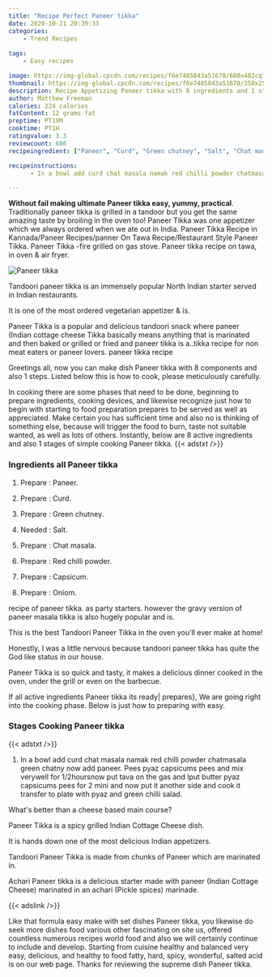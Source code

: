 ```yaml
---
title: "Recipe Perfect Paneer tikka"
date: 2020-10-21 20:39:33
categories:
    - Trend Recipes
    
tags:
    - Easy recipes

image: https://img-global.cpcdn.com/recipes/f6e7485843a51670/680x482cq70/paneer-tikka-recipe-main-photo.jpg
thumbnail: https://img-global.cpcdn.com/recipes/f6e7485843a51670/350x250cq70/paneer-tikka-recipe-main-photo.jpg
description: Recipe Appetizing Paneer tikka with 8 ingredients and 1 stages of easy cooking.
author: Matthew Freeman
calories: 224 calories
fatContent: 12 grams fat
preptime: PT19M
cooktime: PT1H
ratingvalue: 3.3
reviewcount: 686
recipeingredient: ["Paneer", "Curd", "Green chutney", "Salt", "Chat masala", "Red chilli powder", "Capsicum", "Oniom"]

recipeinstructions: 
      - In a bowl add curd chat masala namak red chilli powder chatmasala green chatny now add paneer Pees pyaz capsicums pees and mix verywell for 12hoursnow put tava on the gas and lput butter pyaz capsicums pees for 2 mini and now put it another side and cook it transfer to plate with pyaz and green chilli salad

---
```




**Without fail making ultimate Paneer tikka easy, yummy, practical**. Traditionally paneer tikka is grilled in a tandoor but you get the same amazing taste by broiling in the oven too! Paneer Tikka was one appetizer which we always ordered when we ate out in India. Paneer Tikka Recipe in Kannada/Paneer Recipes/panner On Tawa Recipe/Restaurant Style Paneer Tikka. Paneer Tikka -fire grilled on gas stove. Paneer tikka recipe on tawa, in oven &amp; air fryer.


![Paneer tikka](https://img-global.cpcdn.com/recipes/f6e7485843a51670/680x482cq70/paneer-tikka-recipe-main-photo.jpg "Paneer tikka")



Tandoori paneer tikka is an immensely popular North Indian starter served in Indian restaurants.

It is one of the most ordered vegetarian appetizer &amp; is.

Paneer Tikka is a popular and delicious tandoori snack where paneer (Indian cottage cheese Tikka basically means anything that is marinated and then baked or grilled or fried and paneer tikka is a..tikka recipe for non meat eaters or paneer lovers. paneer tikka recipe


Greetings all, now you can make dish Paneer tikka with 8 components and also 1 steps. Listed below this is how to cook, please meticulously carefully.

In cooking there are some phases that need to be done, beginning to prepare ingredients, cooking devices, and likewise recognize just how to begin with starting to food preparation prepares to be served as well as appreciated. Make certain you has sufficient time and also no is thinking of something else, because will trigger the food to burn, taste not suitable wanted, as well as lots of others. Instantly, below are 8 active ingredients and also 1 stages of simple cooking Paneer tikka.
{{< adstxt />}}

### Ingredients all Paneer tikka


1. Prepare  : Paneer.

1. Prepare  : Curd.

1. Prepare  : Green chutney.

1. Needed  : Salt.

1. Prepare  : Chat masala.

1. Prepare  : Red chilli powder.

1. Prepare  : Capsicum.

1. Prepare  : Oniom.


recipe of paneer tikka. as party starters. however the gravy version of paneer masala tikka is also hugely popular and is.

This is the best Tandoori Paneer Tikka in the oven you&#39;ll ever make at home!

Honestly, I was a little nervous because tandoori paneer tikka has quite the God like status in our house.

Paneer Tikka is so quick and tasty, it makes a delicious dinner cooked in the oven, under the grill or even on the barbecue.


If all active ingredients Paneer tikka its ready| prepares}, We are going right into the cooking phase. Below is just how to preparing with easy.

### Stages Cooking Paneer tikka

{{< adstxt />}}


1. In a bowl add curd chat masala namak red chilli powder chatmasala green chatny now add paneer. Pees pyaz capsicums pees and mix verywell for 1/2hoursnow put tava on the gas and lput butter pyaz capsicums pees for 2 mini and now put it another side and cook it transfer to plate with pyaz and green chilli salad.




What&#39;s better than a cheese based main course?

Paneer Tikka is a spicy grilled Indian Cottage Cheese dish.

It is hands down one of the most delicious Indian appetizers.

Tandoori Paneer Tikka is made from chunks of Paneer which are marinated in.

Achari Paneer tikka is a delicious starter made with paneer (Indian Cottage Cheese) marinated in an achari (Pickle spices) marinade.


{{< adslink />}}

Like that formula easy make with set dishes Paneer tikka, you likewise do seek more dishes food various other fascinating on site us, offered countless numerous recipes world food and also we will certainly continue to include and develop. Starting from cuisine healthy and balanced very easy, delicious, and healthy to food fatty, hard, spicy, wonderful, salted acid is on our web page. Thanks for reviewing the supreme dish Paneer tikka.
